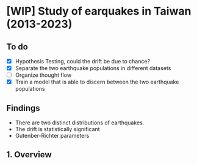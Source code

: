 # [WIP] Study of earquakes in Taiwan (2013-2023)

## To do

- [x] Hypothesis Testing, could the drift be due to chance?
- [x] Separate the two earthquake populations in different datasets
- [ ] Organize thought flow
- [x] Train a model that is able to discern between the two earthquake populations

## Findings

- There are two distinct distributions of earthquakes.
- The drift is statistically significant
- Gutenber-Richter parameters

## 1. Overview

